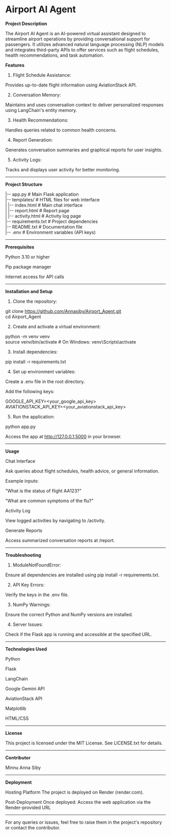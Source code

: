 
# Airport AI Agent

**Project Description**

The Airport AI Agent is an AI-powered virtual assistant designed to streamline airport operations by providing conversational support for passengers. It utilizes advanced natural language processing (NLP) models and integrates third-party APIs to offer services such as flight schedules, health recommendations, and task automation.




**Features**

1. Flight Schedule Assistance:

Provides up-to-date flight information using AviationStack API.



2. Conversation Memory:

Maintains and uses conversation context to deliver personalized responses using LangChain's entity memory.



3. Health Recommendations:

Handles queries related to common health concerns.



4. Report Generation:

Generates conversation summaries and graphical reports for user insights.



5. Activity Logs:

Tracks and displays user activity for better monitoring.





---

**Project Structure**

|-- app.py                 # Main Flask application  
|-- templates/             # HTML files for web interface  
|   |-- index.html         # Main chat interface  
|   |-- report.html        # Report page  
|   |-- activity.html      # Activity log page  
|-- requirements.txt       # Project dependencies  
|-- README.txt             # Documentation file  
|-- .env                   # Environment variables (API keys)


---

**Prerequisites**

Python 3.10 or higher

Pip package manager

Internet access for API calls



---

**Installation and Setup**

1. Clone the repository:

git clone <https://github.com/Annasiby/Airport_Agent.git>  
cd Airport_Agent


2. Create and activate a virtual environment:

python -m venv venv  
source venv/bin/activate  # On Windows: venv\Scripts\activate


3. Install dependencies:

pip install -r requirements.txt


4. Set up environment variables:

Create a .env file in the root directory.

Add the following keys:

GOOGLE_API_KEY=<your_google_api_key>  
AVIATIONSTACK_API_KEY=<your_aviationstack_api_key>



5. Run the application:

python app.py

Access the app at http://127.0.0.1:5000 in your browser.





---

**Usage**

Chat Interface

Ask queries about flight schedules, health advice, or general information.

Example inputs:

"What is the status of flight AA123?"

"What are common symptoms of the flu?"



Activity Log

View logged activities by navigating to /activity.


Generate Reports

Access summarized conversation reports at /report.



---

**Troubleshooting**

1. ModuleNotFoundError:

Ensure all dependencies are installed using pip install -r requirements.txt.



2. API Key Errors:

Verify the keys in the .env file.



3. NumPy Warnings:

Ensure the correct Python and NumPy versions are installed.



4. Server Issues:

Check if the Flask app is running and accessible at the specified URL.





---

**Technologies Used**

Python

Flask

LangChain

Google Gemini API

AviationStack API

Matplotlib

HTML/CSS



---

**License**

This project is licensed under the MIT License. See LICENSE.txt for details.


---

**Contributor**

Minnu Anna Siby

----

**Deployment**

Hosting Platform
The project is deployed on Render (render.com).

Post-Deployment
Once deployed: Access the web application via the Render-provided URL

---

For any queries or issues, feel free to raise them in the project's repository or contact the contributor.

